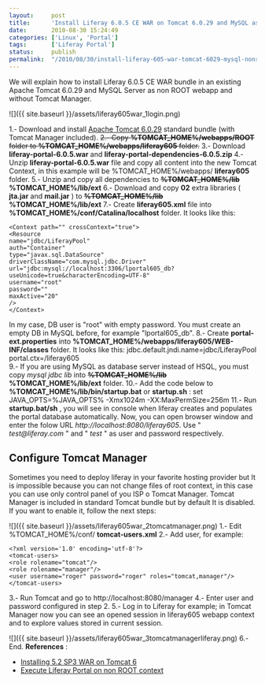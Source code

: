 ```yaml
---
layout:     post
title:      'Install Liferay 6.0.5 CE WAR on Tomcat 6.0.29 and MySQL as non root webapp and without Tomcat Manager'
date:       2010-08-30 15:24:49
categories: ['Linux', 'Portal']
tags:       ['Liferay Portal']
status:     publish 
permalink:  "/2010/08/30/install-liferay-605-war-tomcat-6029-mysql-nonroot-manager/"
---
```

We will explain how to install Liferay 6.0.5 CE WAR bundle in an existing Apache Tomcat 6.0.29 and MySQL Server as non ROOT webapp and without Tomcat Manager.

![]({{ site.baseurl }}/assets/liferay605war_1login.png)  

<!-- more -->

1.- Download and install [Apache Tomcat 6.0.29](http://apache.rediris.es//tomcat/tomcat-6/v6.0.29/bin/apache-tomcat-6.0.29-windows-x86.zip) standard bundle (with Tomcat Manager included).
 ~~2.- Copy **%TOMCAT_HOME%/webapps/ROOT** folder to **%TOMCAT_HOME%/webapps/liferay605** folder.~~
3.- Download **liferay-portal-6.0.5.war** and **liferay-portal-dependencies-6.0.5.zip**
4.- Unzip **liferay-portal-6.0.5.war** file and copy all content into the new Tomcat Context, in this example will be %TOMCAT_HOME%/webapps/ **liferay605** folder.
5.- Unzip and copy all dependencies to ~~**%TOMCAT_HOME%/lib**~~ **%TOMCAT_HOME%/lib/ext**
6.- Download and copy **02** extra libraries ( **jta.jar** and **mail.jar** ) to ~~**%TOMCAT_HOME%/lib**~~ **%TOMCAT_HOME%/lib/ext**
7.- Create **liferay605.xml** file into **%TOMCAT_HOME%/conf/Catalina/localhost** folder. It looks like this:

```text  
<Context path="" crossContext="true">  
<Resource  
name="jdbc/LiferayPool"  
auth="Container"  
type="javax.sql.DataSource"  
driverClassName="com.mysql.jdbc.Driver"  
url="jdbc:mysql://localhost:3306/lportal605_db?useUnicode=true&characterEncoding=UTF-8"  
username="root"  
password=""  
maxActive="20"  
/>  
</Context>  
```

In my case, DB user is "root" with empty password. You must create an empty DB in MySQL before, for example "lportal605_db".
8.- Create **portal-ext.properties** into **%TOMCAT_HOME%/webapps/liferay605/WEB-INF/classes** folder. It looks like this:
    jdbc.default.jndi.name=jdbc/LiferayPool  
    portal.ctx=/liferay605  
9.- If you are using MySQL as database server instead of HSQL, you must copy _mysql jdbc lib_ into ~~**%TOMCAT_HOME%/lib**~~ **%TOMCAT_HOME%/lib/ext** folder.
10.- Add the code below to **%TOMCAT_HOME%/lib/bin/startup.bat** or **startup.sh** :
    set JAVA_OPTS=%JAVA_OPTS% -Xmx1024m -XX:MaxPermSize=256m
11.- Run **startup.bat/sh** , you will see in console when liferay creates and populates the portal database automatically. Now, you can open browser window and enter the folow URL _http://localhost:8080/liferay605_. Use " _test@liferay.com_ " and " _test_ " as user and password respectively.

## Configure Tomcat Manager

Sometimes you need to deploy liferay in your favorite hosting provider but It is impossible because you can not change files of root context, in this case you can use only control panel of you ISP o Tomcat Manager.
Tomcat Manager is included in standard Tomcat bundle but by default It is disabled. If you want to enable it, follow the next steps:

![]({{ site.baseurl }}/assets/liferay605war_2tomcatmanager.png)
1.- Edit %TOMCAT_HOME%/conf/ **tomcat-users.xml**
2.- Add user, for example:

```text  
<?xml version='1.0' encoding='utf-8'?>  
<tomcat-users>  
<role rolename="tomcat"/>  
<role rolename="manager"/>  
<user username="roger" password="roger" roles="tomcat,manager"/>  
</tomcat-users>  
```

3.- Run Tomcat and go to http://localhost:8080/manager
4.- Enter user and password configured in step 2.
5.- Log in to Liferay for example; in Tomcat Manager now you can see an opened session in liferay605 webapp context and to explore values stored in current session.

![]({{ site.baseurl }}/assets/liferay605war_3tomcatmanagerliferay.png)
6.- End.
**References** :
* [Installing 5.2 SP3 WAR on Tomcat 6](http://www.liferay.com/es/community/wiki/-/wiki/Main/Installing+5.2+SP3+WAR+on+Tomcat+6)
* [Execute Liferay Portal on non ROOT context](http://holisticsecurity.wordpress.com/2010/07/19/execute-liferay-root-context)
